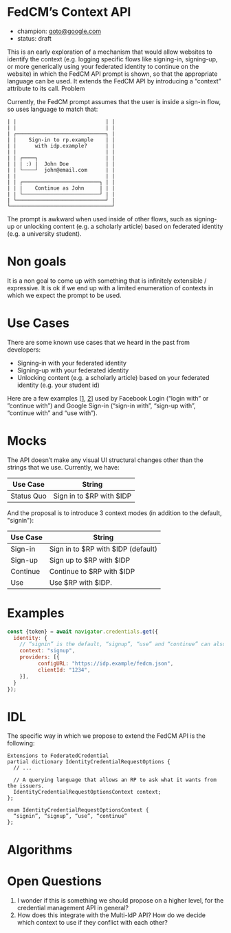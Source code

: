 # FedCM’s Context API

- champion: goto@google.com
- status: draft

This is an early exploration of a mechanism that would allow websites to identify the context (e.g. logging specific flows like signing-in, signing-up, or more generically using your federated identity to continue on the website) in which the FedCM API prompt is shown, so that the appropriate language can be used. It extends the FedCM API by introducing a “context” attribute to its call.
Problem

Currently, the FedCM prompt assumes that the user is inside a sign-in flow, so uses language to match that:

```
| |                             | |
| |                             | |
| ┌─────────────────────────────┐ |
| |    Sign-in to rp.example    | |
| |      with idp.example?      | |
| |                             | |
| | ┌────┐                      | |
| | | :) |  John Doe            | |
| | └────┘  john@email.com      | |
| |                             | |
| | ┌─────────────────────────┐ | |
| | |    Continue as John     | | |
| | └─────────────────────────┘ | |
| └─────────────────────────────┘ |
└─────────────────────────────────┘
```

The prompt is awkward when used inside of other flows, such as signing-up or unlocking content (e.g. a scholarly article) based on federated identity (e.g. a university student).

# Non goals

It is a non goal to come up with something that is infinitely extensible / expressive. It is ok if we end up with a limited enumeration of contexts in which we expect the prompt to be used.

# Use Cases

There are some known use cases that we heard in the past from developers:

- Signing-in with your federated identity
- Signing-up with your federated identity
- Unlocking content (e.g. a scholarly article) based on your federated identity (e.g. your student id)

Here are a few examples [[1](https://developers.facebook.com/docs/facebook-login/web/login-button/), [2](https://developers.google.com/identity/gsi/web/guides/change-sign-in-context)] used by Facebook Login (“login with” or ”continue with”) and Google Sign-in (“sign-in with”, “sign-up with”, “continue with” and “use with”).

# Mocks

The API doesn’t make any visual UI structural changes other than the strings that we use. Currently, we have:

| Use Case     | String                                |
| ------------ | ------------------------------------- |
| Status Quo   | Sign in to $RP with $IDP              |

And the proposal is to introduce 3 context modes (in addition to the default, "signin"):

| Use Case     | String                                |
| ------------ | ------------------------------------- |
| Sign-in      |  Sign in to $RP with $IDP (default)    |
| Sign-up      |  Sign up to $RP with $IDP             |
| Continue     |  Continue to $RP with $IDP            |
| Use          |  Use $RP with $IDP.                   |

# Examples

```js
const {token} = await navigator.credentials.get({
  identity: {
    // “signin” is the default, “signup”, “use” and “continue” can also be used
    context: "signup", 
    providers: [{
          configURL: "https://idp.example/fedcm.json",
          clientId: "1234",
    }],
  }
});
```

# IDL

The specific way in which we propose to extend the FedCM API is the following:

```
Extensions to FederatedCredential
partial dictionary IdentityCredentialRequestOptions {
  // ...

  // A querying language that allows an RP to ask what it wants from the issuers.
  IdentityCredentialRequestOptionsContext context;
};

enum IdentityCredentialRequestOptionsContext {
  “signin”, “signup”, “use”, “continue”
};
```

# Algorithms

# Open Questions

1. I wonder if this is something we should propose on a higher level, for the credential management API in general?
1. How does this integrate with the Multi-IdP API? How do we decide which context to use if they conflict with each other?

